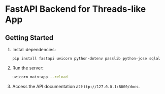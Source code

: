 # FastAPI Backend for Threads-like App

## Getting Started

1. Install dependencies:

   ```bash
   pip install fastapi uvicorn python-dotenv passlib python-jose sqlalchemy pydantic
   ```

2. Run the server:

   ```bash
   uvicorn main:app --reload
   ```

3. Access the API documentation at `http://127.0.0.1:8000/docs`.
